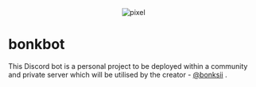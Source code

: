 <div style="text-align: center;">
    <img src="https://github.com/user-attachments/assets/4962db13-e97d-49d3-a889-3dc3bd10be50" alt="pixel">
</div>


# bonkbot
This Discord bot is a personal project to be deployed within a community and private server which will be utilised by the creator - [@bonksii](https://www.github.com/bonksii) . 
